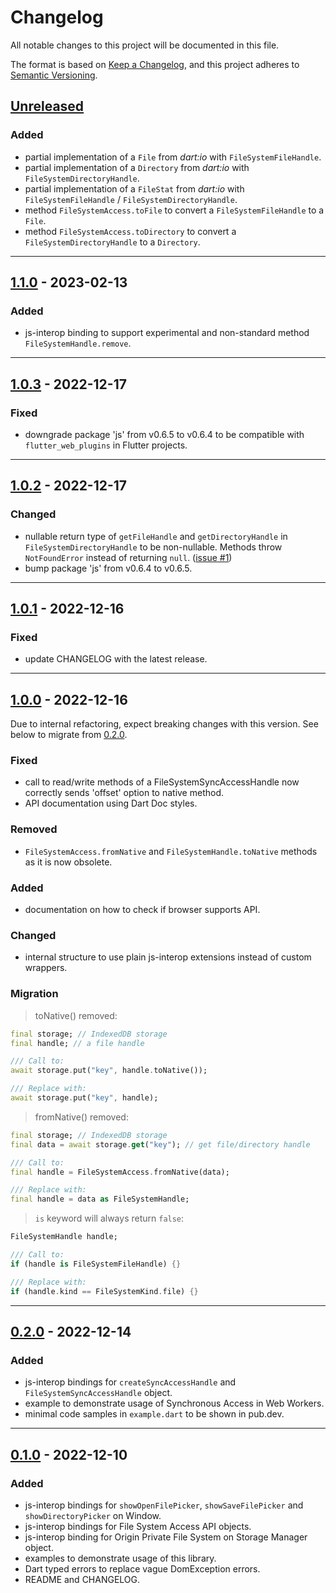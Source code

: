 # Changelog
All notable changes to this project will be documented in this file.

The format is based on [Keep a Changelog](https://keepachangelog.com/en/1.0.0/),
and this project adheres to [Semantic Versioning](https://semver.org/spec/v2.0.0.html).

## [Unreleased]
### Added
- partial implementation of a `File` from *dart:io* with `FileSystemFileHandle`.
- partial implementation of a `Directory` from *dart:io* with `FileSystemDirectoryHandle`.
- partial implementation of a `FileStat` from *dart:io* with `FileSystemFileHandle` / `FileSystemDirectoryHandle`.
- method `FileSystemAccess.toFile` to convert a `FileSystemFileHandle` to a `File`.
- method `FileSystemAccess.toDirectory` to convert a `FileSystemDirectoryHandle` to a `Directory`.

------------------------

## [1.1.0] - 2023-02-13
### Added
- js-interop binding to support experimental and non-standard method `FileSystemHandle.remove`.

------------------------

## [1.0.3] - 2022-12-17
### Fixed
- downgrade package 'js' from v0.6.5 to v0.6.4 to be compatible with `flutter_web_plugins` in Flutter projects.

------------------------

## [1.0.2] - 2022-12-17
### Changed
- nullable return type of `getFileHandle` and `getDirectoryHandle` in `FileSystemDirectoryHandle` to be non-nullable. 
Methods throw `NotFoundError` instead of returning `null`. ([issue #1])
- bump package 'js' from v0.6.4 to v0.6.5.

------------------------

## [1.0.1] - 2022-12-16
### Fixed
- update CHANGELOG with the latest release.

------------------------

## [1.0.0] - 2022-12-16
Due to internal refactoring, expect breaking changes with this version. See below to migrate from [0.2.0].

### Fixed
- call to read/write methods of a FileSystemSyncAccessHandle now correctly sends 'offset' option to native method.
- API documentation using Dart Doc styles.

### Removed
- `FileSystemAccess.fromNative` and `FileSystemHandle.toNative` methods as it is now obsolete.

### Added
- documentation on how to check if browser supports API.

### Changed
- internal structure to use plain js-interop extensions instead of custom wrappers.

### Migration
> toNative() removed:
```dart
final storage; // IndexedDB storage
final handle; // a file handle

/// Call to:
await storage.put("key", handle.toNative());

/// Replace with:
await storage.put("key", handle);
```

> fromNative() removed:
```dart
final storage; // IndexedDB storage
final data = await storage.get("key"); // get file/directory handle

/// Call to:
final handle = FileSystemAccess.fromNative(data);

/// Replace with:
final handle = data as FileSystemHandle;
```

> `is` keyword will always return `false`:
```dart
FileSystemHandle handle;

/// Call to:
if (handle is FileSystemFileHandle) {}

/// Replace with:
if (handle.kind == FileSystemKind.file) {}
```

------------------------

## [0.2.0] - 2022-12-14
### Added
- js-interop bindings for `createSyncAccessHandle` and `FileSystemSyncAccessHandle` object.
- example to demonstrate usage of Synchronous Access in Web Workers.
- minimal code samples in `example.dart` to be shown in pub.dev.

------------------------

## [0.1.0] - 2022-12-10
### Added
- js-interop bindings for `showOpenFilePicker`, `showSaveFilePicker` and `showDirectoryPicker` on Window.
- js-interop bindings for File System Access API objects.
- js-interop binding for Origin Private File System on Storage Manager object.
- examples to demonstrate usage of this library.
- Dart typed errors to replace vague DomException errors.
- README and CHANGELOG.

<!-- Table of releases -->
[Unreleased]: https://github.com/poirierlouis/file_system_access_api/compare/v1.1.0...HEAD
[1.1.0]: https://github.com/poirierlouis/file_system_access_api/compare/v1.0.3...v1.1.0
[1.0.3]: https://github.com/poirierlouis/file_system_access_api/compare/v1.0.2...v1.0.3
[1.0.2]: https://github.com/poirierlouis/file_system_access_api/compare/v1.0.1...v1.0.2
[1.0.1]: https://github.com/poirierlouis/file_system_access_api/compare/v1.0.0...v1.0.1
[1.0.0]: https://github.com/poirierlouis/file_system_access_api/compare/v0.2.0...v1.0.0
[0.2.0]: https://github.com/poirierlouis/file_system_access_api/compare/v0.1.0...v0.2.0
[0.1.0]: https://github.com/poirierlouis/file_system_access_api/releases/tag/v0.1.0

<!-- Table of issues -->
[issue #1]: https://github.com/poirierlouis/file_system_access_api/issues/1
